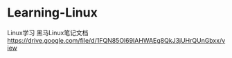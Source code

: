 # Learning-Linux
Linux学习
黑马Linux笔记文档
https://drive.google.com/file/d/1FQN85Ol69IAHWAEg8QkJ3jUHrQUnGbxx/view
